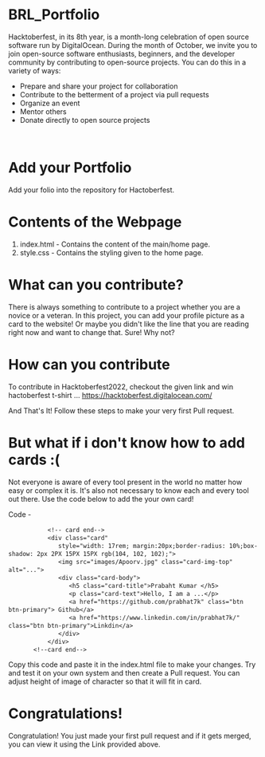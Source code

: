 # BRL_Portfolio


Hacktoberfest, in its 8th year, is a month-long celebration of open source software run by DigitalOcean. During the month of October, we invite you to join open-source software enthusiasts, beginners, and the developer community by contributing to open-source projects. You can do this in a variety of ways:

* Prepare and share your project for collaboration
* Contribute to the betterment of a project via pull requests
* Organize an event
* Mentor others
* Donate directly to open source projects

<br>

# Add your Portfolio

Add your folio into the repository for Hactoberfest.

# Contents of the Webpage

1. index.html - Contains the content of the main/home page.
2. style.css -  Contains the styling given to the  home page.


# What can you contribute?

There is always something to contribute to a project whether you are a novice or a veteran. In this project, you can add your profile picture as a card to the website! Or maybe you didn't like the line that you are reading right now and want to change that. Sure! Why not?

# How can you contribute
To contribute in Hacktoberfest2022, checkout the given link and win hactoberfest t-shirt ...
https://hacktoberfest.digitalocean.com/


And That's It!
Follow these steps to make your very first Pull request.

# But what if i don't know how to add cards :(

Not everyone is aware of every tool present in the world no matter how easy or complex it is. It's also not necessary to know each and every tool out there. Use the code below to add the your own card!

Code - 

               <!-- card end-->
               <div class="card"
                  style="width: 17rem; margin:20px;border-radius: 10%;box-shadow: 2px 2PX 15PX 15PX rgb(104, 102, 102);">
                  <img src="images/Apoorv.jpg" class="card-img-top" alt="...">
                  <div class="card-body">
                     <h5 class="card-title">Prabaht Kumar </h5>
                     <p class="card-text">Hello, I am a ...</p>
                     <a href="https://github.com/prabhat7k" class="btn btn-primary"> Github</a>
                     <a href="https://www.linkedin.com/in/prabhat7k/" class="btn btn-primary">Linkdin</a>
                  </div>
               </div>
           <!--card end-->

Copy this code and paste it in the index.html file to make your changes. Try and test it on your own system and then create a Pull request. You can adjust height of image of character so that it will fit in card.


# Congratulations!

Congratulation! You just made your first pull request and if it gets merged, you can view it using the Link provided above.

